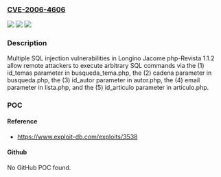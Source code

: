 ### [CVE-2006-4606](https://cve.mitre.org/cgi-bin/cvename.cgi?name=CVE-2006-4606)
![](https://img.shields.io/static/v1?label=Product&message=n%2Fa&color=blue)
![](https://img.shields.io/static/v1?label=Version&message=n%2Fa&color=blue)
![](https://img.shields.io/static/v1?label=Vulnerability&message=n%2Fa&color=brighgreen)

### Description

Multiple SQL injection vulnerabilities in Longino Jacome php-Revista 1.1.2 allow remote attackers to execute arbitrary SQL commands via the (1) id_temas parameter in busqueda_tema.php, the (2) cadena parameter in busqueda.php, the (3) id_autor parameter in autor.php, the (4) email parameter in lista.php, and the (5) id_articulo parameter in articulo.php.

### POC

#### Reference
- https://www.exploit-db.com/exploits/3538

#### Github
No GitHub POC found.

